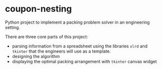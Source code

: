 coupon-nesting
==============

Python project to implement a packing problem solver in an engineering setting.

There are three core parts of this project:
*	parsing information from a spreadsheet using the libraries `xlrd` and `tkinter` that the engineers will use as a template.
*	designing the algorithm
*	displaying the optimal packing arrangement with `tkinter` canvas widget